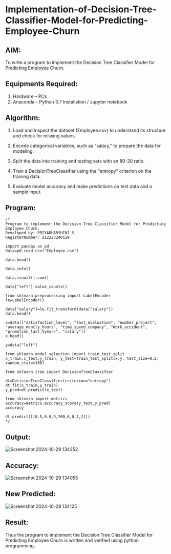 # Implementation-of-Decision-Tree-Classifier-Model-for-Predicting-Employee-Churn

## AIM:
To write a program to implement the Decision Tree Classifier Model for Predicting Employee Churn.

## Equipments Required:
1. Hardware – PCs
2. Anaconda – Python 3.7 Installation / Jupyter notebook

## Algorithm:
1. Load and inspect the dataset (Employee.csv) to understand its structure and check for missing values.
   
2. Encode categorical variables, such as "salary," to prepare the data for modeling.
   
3. Split the data into training and testing sets with an 80-20 ratio.

4. Train a DecisionTreeClassifier using the "entropy" criterion on the training data.

5. Evaluate model accuracy and make predictions on test data and a sample input.


## Program:
```
/*
Program to implement the Decision Tree Classifier Model for Predicting Employee Churn.
Developed by: PRIYADHARSHINI S
RegisterNumber: 212223240129

import pandas as pd
data=pd.read_csv("Employee.csv")

data.head()

data.info()

data.isnull().sum()

data["left"].value_counts()

from sklearn.preprocessing import LabelEncoder
le=LabelEncoder()

data["salary"]=le.fit_transform(data["salary"]) 
data.head()

x=data[["satisfaction_level", "last_evaluation", "number_project", "average_montly_hours", "time_spend_company", "Work_accident", "promotion_last_5years", "salary"]]
x.head()

y=data["left"]

from sklearn.model_selection import train_test_split 
x_train,x_test,y_train, y_test=train_test_split(x,y, test_size=0.2, random_state=100)

from sklearn.tree import DecisionTreeClassifier

dt=DecisionTreeClassifier(criterion="entropy")
dt.fit(x_train,y_train) 
y_pred=dt.predict(x_test)

from sklearn import metrics
accuracy=metrics.accuracy_score(y_test,y_pred) 
accuracy

dt.predict([[0.5,0.8,9,260,6,0,1,2]]) 
*/
```

## Output:
![Screenshot 2024-10-29 134252](https://github.com/user-attachments/assets/123e81b0-55b8-4512-9169-794060876710)

## Accuracy:
![Screenshot 2024-10-29 134055](https://github.com/user-attachments/assets/45e62792-d4dd-46f8-80db-98a53fdb4828)

## New Predicted:
![Screenshot 2024-10-29 134125](https://github.com/user-attachments/assets/b8c31e63-a260-481b-b7c5-64b08627817c)


## Result:
Thus the program to implement the  Decision Tree Classifier Model for Predicting Employee Churn is written and verified using python programming.
